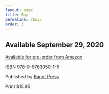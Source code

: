 ```yaml
---
layout: page
title: Buy
permalink: /buy/
order: 3
---
```


<h2>Available September 29, 2020</h2>

<a href="https://www.amazon.com/Tales-Holy-Mysticat-Jewish-Stories/dp/0976305011/ref=sr_1_1?keywords=mysticat&qid=1582851080&s=books&sr=1-1">Available for pre-order from Amazon</a>

ISBN 978-0-9763050-1-9

Published by <a href="https://banotpress.com">Banot Press</a>

Print $15.95
